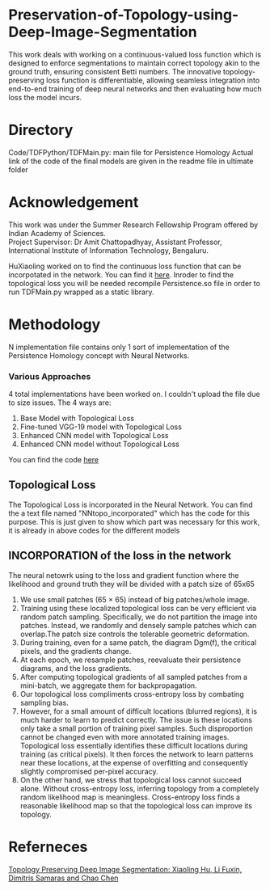 # Preservation-of-Topology-using-Deep-Image-Segmentation
This work deals with working on a continuous-valued loss function which is designed to enforce segmentations to maintain correct topology akin to the ground truth, ensuring consistent Betti numbers. The innovative topology-preserving loss function is differentiable, allowing seamless integration into end-to-end training of deep neural networks and then evaluating how much loss the model incurs.

# Directory
Code/TDFPython/TDFMain.py: main file for Persistence Homology
Actual link of the code of the final models are given in the readme file in ultimate folder

# Acknowledgement
This work was under the Summer Research Fellowship Program offered by Indian Academy of Sciences.<br>
Project Supervisor: Dr Amit Chattopadhyay, Assistant Professor, International Institute of Information Technology, Bengaluru.

HuXiaoling worked on to find the continuous loss function that can be incorpotated in the network. You can find it [here](https://github.com/HuXiaoling/TopoLoss). 
Inroder to find the topological loss you will be needed recompile Persistence.so file in order to run TDFMain.py wrapped as a static library.

# Methodology 
N implementation file contains only 1 sort of implementation of the Persistence Homology concept with Neural Networks.

### Various Approaches
4 total implementations have been worked on. I couldn't upload the file due to size issues.
The 4 ways are:
1. Base Model with Topological Loss
2. Fine-tuned VGG-19 model with Topological Loss
3. Enhanced CNN model with Topological Loss
4. Enhanced CNN model without Topological Loss

  You can find the code [here](https://colab.research.google.com/drive/1rlalyeIvIev01O6BzPehoJ6zdYbd3gX9?usp=sharing)

## Topological Loss
The Topological Loss is incorporated in the Neural Network. You can find the a text file named "NNtopo_incorporated" which has the code for this purpose. This is just given to show which part was necessary for this work, it is already in above codes for the different models

## INCORPORATION of the loss in the network
The neural netowrk using to the loss and gradient function where the likelihood and ground truth they will be divided with a patch size of 65x65
1. We use small patches (65 × 65) instead of big patches/whole image.
2. Training using these localized topological loss can be very efficient via random patch sampling. Specifically, we do not partition the image into patches. Instead, we randomly and densely sample patches which can overlap.The patch size controls the tolerable geometric deformation. 
3. During training, even for a same patch, the diagram Dgm(f), the critical pixels, and the gradients change. 
4. At each epoch, we resample patches, reevaluate their persistence diagrams, and the loss gradients. 
5. After computing topological gradients of all sampled patches from a mini-batch, we aggregate them for backpropagation.
6. Our topological loss compliments cross-entropy loss by combating sampling bias.
7. However, for a small amount of difficult locations (blurred regions), it is much harder to learn to predict correctly. The issue is these locations only take a small portion of training pixel samples. Such disproportion cannot be changed even with more annotated training images. Topological loss essentially identifies these difficult locations during training (as critical pixels). It then forces the network to learn patterns near these locations, at the expense of overfitting and consequently slightly compromised per-pixel accuracy.
8. On the other hand, we stress that topological loss cannot succeed alone. Without cross-entropy loss, inferring topology from a completely random likelihood map is meaningless. Cross-entropy loss finds a reasonable likelihood map so that the topological loss can improve its topology.


# Referneces
[Topology Preserving Deep Image Segmentation: Xiaoling Hu, Li Fuxin, Dimitris Samaras and Chao Chen](https://proceedings.neurips.cc/paper_files/paper/2019/file/2d95666e2649fcfc6e3af75e09f5adb9-Paper.pdf)
